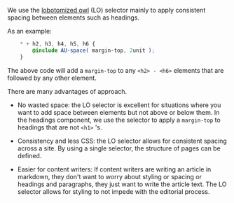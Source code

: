 We use the [lobotomized owl](https://alistapart.com/article/axiomatic-css-and-lobotomized-owls) (LO) selector mainly to apply consistent spacing between elements such as headings. 

As an example:

```scss
    * + h2, h3, h4, h5, h6 {
        @include AU-space( margin-top, 2unit );
    }
```
The above code will add a `margin-top` to any `<h2> - <h6>` elements that are followed by any other element.

There are many advantages of approach.

- No wasted space: the LO selector is excellent for situations where you want to add space between elements but not above or below them. In the headings component, we use the selector to apply a `margin-top` to headings that are not `<h1>` 's. 


- Consistency and less CSS: the LO selector allows for consistent spacing across a site. By using a single selector, the structure of pages can be defined.


- Easier for content writers: If content writers are writing an article in markdown, they don't want to worry about styling or spacing or headings and paragraphs, they just want to write the article text. The LO selector allows for styling to not impede with the editorial process. 

